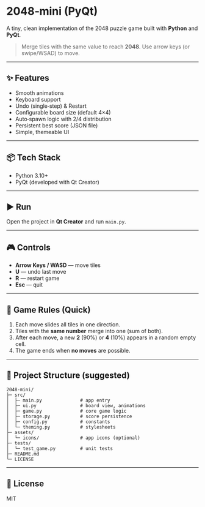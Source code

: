 # 2048‑mini (PyQt)

A tiny, clean implementation of the 2048 puzzle game built with **Python** and **PyQt**.

> Merge tiles with the same value to reach **2048**. Use arrow keys (or swipe/WSAD) to move.

---

## ✨ Features

* Smooth animations
* Keyboard support
* Undo (single‑step) & Restart
* Configurable board size (default 4×4)
* Auto‑spawn logic with 2/4 distribution
* Persistent best score (JSON file)
* Simple, themeable UI

---

## 📦 Tech Stack

* Python 3.10+
* PyQt (developed with Qt Creator)

---

## ▶️ Run

Open the project in **Qt Creator** and run `main.py`.

---

## 🎮 Controls

* **Arrow Keys / WASD** — move tiles
* **U** — undo last move
* **R** — restart game
* **Esc** — quit

---

## 🧠 Game Rules (Quick)

1. Each move slides all tiles in one direction.
2. Tiles with the **same number** merge into one (sum of both).
3. After each move, a new **2** (90%) or **4** (10%) appears in a random empty cell.
4. The game ends when **no moves** are possible.

---

## 📂 Project Structure (suggested)

```
2048-mini/
├─ src/
│  ├─ main.py              # app entry
│  ├─ ui.py                # board view, animations
│  ├─ game.py              # core game logic
│  ├─ storage.py           # score persistence
│  ├─ config.py            # constants
│  └─ theming.py           # stylesheets
├─ assets/
│  └─ icons/               # app icons (optional)
├─ tests/
│  └─ test_game.py         # unit tests
├─ README.md
└─ LICENSE
```

---

## 📄 License

MIT
